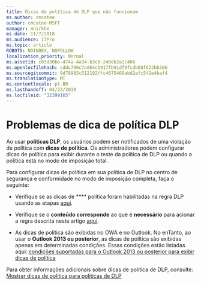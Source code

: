 ```yaml
---
title: Dicas de política de DLP que não funcionam
ms.author: cmcatee
author: cmcatee-MSFT
manager: mnirkhe
ms.date: 11/7/2018
ms.audience: ITPro
ms.topic: article
ROBOTS: NOINDEX, NOFOLLOW
localization_priority: Normal
ms.assetid: c03d30be-474a-4a34-b3c0-240eb2a2c466
ms.openlocfilehash: cddc790c7ad64cb917fb91df9fcdb60fd22bb306
ms.sourcegitcommit: 9d78905c512192ffc4675468abd2efc5f2e4baf4
ms.translationtype: MT
ms.contentlocale: pt-BR
ms.lasthandoff: 04/23/2019
ms.locfileid: "32399165"
---
```

# <a name="dlp-policy-tip-issues"></a>Problemas de dica de política DLP

Ao usar **políticas DLP**, os usuários podem ser notificados de uma violação de política com **dicas de política**. Os administradores podem configurar dicas de política para exibir durante o teste da política de DLP ou quando a política está no modo de imposição total. 
  
Para configurar dicas de política em sua política de DLP no centro de segurança e conformidade no modo de imposição completa, faça o seguinte:
  
- Verifique se as dicas de **** política foram habilitadas na regra DLP usando as etapas [aqui](https://docs.microsoft.com/office365/securitycompliance/use-notifications-and-policy-tips).
    
- Verifique se o **conteúdo corresponde** ao que é **necessário** para acionar a regra descrita neste artigo [aqui](https://docs.microsoft.com/office365/securitycompliance/what-the-sensitive-information-types-look-for).
    
- As dicas de política são exibidas no OWA e no Outlook. No enTanto, ao usar o **Outlook 2013 ou posterior**, as dicas de política são exibidas apenas em determinadas condições. Essas condições estão listadas aqui: [condições suportadas para o Outlook 2013 ou posterior para exibir dicas de política](https://docs.microsoft.com/office365/securitycompliance/use-notifications-and-policy-tips#outlook-2013-and-later-supports-showing-policy-tips-for-only-some-conditions)
    
Para obter informações adicionais sobre dicas de política de DLP, consulte: [Mostrar dicas de política para políticas de DLP](https://docs.microsoft.com/office365/securitycompliance/use-notifications-and-policy-tips)
  

